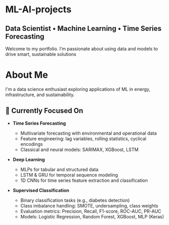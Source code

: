 # ML-AI-projects
## Data Scientist • Machine Learning • Time Series Forecasting

Welcome to my portfolio. I’m passionate about using data and models to drive smart, sustainable solutions

# About Me

I'm a data science enthusiast exploring applications of ML in energy, infrastructure, and sustainability.

## 🎯 Currently Focused On

- **Time Series Forecasting**
  - Multivariate forecasting with environmental and operational data
  - Feature engineering: lag variables, rolling statistics, cyclical encodings
  - Classical and neural models: SARIMAX, XGBoost, LSTM

- **Deep Learning**
  - MLPs for tabular and structured data
  - LSTM & GRU for temporal sequence modeling
  - 1D CNNs for time series feature extraction and classification

- **Supervised Classification**
  - Binary classification tasks (e.g., diabetes detection)
  - Class imbalance handling: SMOTE, undersampling, class weights
  - Evaluation metrics: Precision, Recall, F1-score, ROC-AUC, PR-AUC
  - Models: Logistic Regression, Random Forest, XGBoost, MLP (Keras)